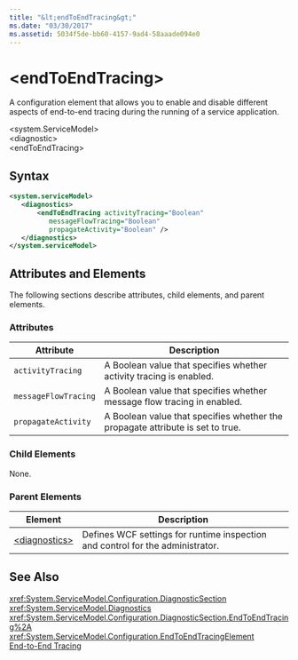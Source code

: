 ```yaml
---
title: "&lt;endToEndTracing&gt;"
ms.date: "03/30/2017"
ms.assetid: 5034f5de-bb60-4157-9ad4-58aaade094e0
---
```

# &lt;endToEndTracing&gt;
A configuration element that allows you to enable and disable different aspects of end-to-end tracing during the running of a service application.  

 \<system.ServiceModel>  
\<diagnostic>  
\<endToEndTracing>  

## Syntax  

```xml  
<system.serviceModel>  
   <diagnostics>  
       <endToEndTracing activityTracing="Boolean"  
          messageFlowTracing="Boolean"  
          propagateActivity="Boolean" />  
   </diagnostics>  
</system.serviceModel>  
```  

## Attributes and Elements  
 The following sections describe attributes, child elements, and parent elements.  

### Attributes  


|Attribute|Description|  
|---------------|-----------------|  
|`activityTracing`|A Boolean value that specifies whether activity tracing is enabled.|  
|`messageFlowTracing`|A Boolean value that specifies whether message flow tracing in enabled.|  
|`propagateActivity`|A Boolean value that specifies whether the propagate attribute is set to true.|  

### Child Elements  
 None.  

### Parent Elements  


|Element|Description|  
|-------------|-----------------|  
|[\<diagnostics>](../../../../../docs/framework/configure-apps/file-schema/wcf/diagnostics.md)|Defines WCF settings for runtime inspection and control for the administrator.|  

## See Also  
 <xref:System.ServiceModel.Configuration.DiagnosticSection>  
 <xref:System.ServiceModel.Diagnostics>  
 <xref:System.ServiceModel.Configuration.DiagnosticSection.EndToEndTracing%2A>  
 <xref:System.ServiceModel.Configuration.EndToEndTracingElement>  
 [End-to-End Tracing](../../../../../docs/framework/wcf/diagnostics/tracing/end-to-end-tracing.md)
